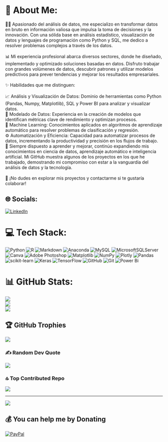 # 💫 About Me:
👨‍💻 Apasionado del análisis de datos, me especializo en transformar datos en bruto en información valiosa que impulsa la toma de decisiones y la innovación. Con una sólida base en análisis estadístico, visualización de datos y lenguajes de programación como Python y SQL, me dedico a resolver problemas complejos a través de los datos.<br><br>📊 Mi experiencia profesional abarca diversos sectores, donde he diseñado, implementado y optimizado soluciones basadas en datos. Disfruto trabajar con grandes volúmenes de datos, descubrir patrones y utilizar modelos predictivos para prever tendencias y mejorar los resultados empresariales.<br><br>✨ Habilidades que me distinguen:<br><br>📈 Análisis y Visualización de Datos: Dominio de herramientas como Python (Pandas, Numpy, Matplotlib), SQL y Power BI para analizar y visualizar datos.<br>🧠 Modelado de Datos: Experiencia en la creación de modelos que identifican métricas clave de rendimiento y optimizan procesos.<br>🤖 Machine Learning: Conocimientos aplicados en algoritmos de aprendizaje automático para resolver problemas de clasificación y regresión.<br>⚙️ Automatización y Eficiencia: Capacidad para automatizar procesos de datos, incrementando la productividad y precisión en los flujos de trabajo.<br>🚀 Siempre dispuesto a aprender y mejorar, continúo expandiendo mis conocimientos en ciencia de datos, aprendizaje automático e inteligencia artificial. Mi GitHub muestra algunos de los proyectos en los que he trabajado, demostrando mi compromiso con estar a la vanguardia del análisis de datos y la tecnología.<br><br>💬 ¡No dudes en explorar mis proyectos y contactarme si te gustaría colaborar!


## 🌐 Socials:
[![LinkedIn](https://img.shields.io/badge/LinkedIn-%230077B5.svg?logo=linkedin&logoColor=white)](https://linkedin.com/in/beñataguirrezabalaga) 

# 💻 Tech Stack:
![Python](https://img.shields.io/badge/python-3670A0?style=plastic&logo=python&logoColor=ffdd54) ![R](https://img.shields.io/badge/r-%23276DC3.svg?style=plastic&logo=r&logoColor=white) ![Markdown](https://img.shields.io/badge/markdown-%23000000.svg?style=plastic&logo=markdown&logoColor=white) ![Anaconda](https://img.shields.io/badge/Anaconda-%2344A833.svg?style=plastic&logo=anaconda&logoColor=white) ![MySQL](https://img.shields.io/badge/mysql-4479A1.svg?style=plastic&logo=mysql&logoColor=white) ![MicrosoftSQLServer](https://img.shields.io/badge/Microsoft%20SQL%20Server-CC2927?style=plastic&logo=microsoft%20sql%20server&logoColor=white) ![Canva](https://img.shields.io/badge/Canva-%2300C4CC.svg?style=plastic&logo=Canva&logoColor=white) ![Adobe Photoshop](https://img.shields.io/badge/adobe%20photoshop-%2331A8FF.svg?style=plastic&logo=adobe%20photoshop&logoColor=white) ![Matplotlib](https://img.shields.io/badge/Matplotlib-%23ffffff.svg?style=plastic&logo=Matplotlib&logoColor=black) ![NumPy](https://img.shields.io/badge/numpy-%23013243.svg?style=plastic&logo=numpy&logoColor=white) ![Plotly](https://img.shields.io/badge/Plotly-%233F4F75.svg?style=plastic&logo=plotly&logoColor=white) ![Pandas](https://img.shields.io/badge/pandas-%23150458.svg?style=plastic&logo=pandas&logoColor=white) ![scikit-learn](https://img.shields.io/badge/scikit--learn-%23F7931E.svg?style=plastic&logo=scikit-learn&logoColor=white) ![Keras](https://img.shields.io/badge/Keras-%23D00000.svg?style=plastic&logo=Keras&logoColor=white) ![TensorFlow](https://img.shields.io/badge/TensorFlow-%23FF6F00.svg?style=plastic&logo=TensorFlow&logoColor=white) ![GitHub](https://img.shields.io/badge/github-%23121011.svg?style=plastic&logo=github&logoColor=white) ![Git](https://img.shields.io/badge/git-%23F05033.svg?style=plastic&logo=git&logoColor=white) ![Power Bi](https://img.shields.io/badge/power_bi-F2C811?style=plastic&logo=powerbi&logoColor=black)
# 📊 GitHub Stats:
![](https://github-readme-stats.vercel.app/api?username=Benjat0&theme=midnight-purple&hide_border=false&include_all_commits=true&count_private=true)<br/>
![](https://github-readme-streak-stats.herokuapp.com/?user=Benjat0&theme=midnight-purple&hide_border=false)<br/>
![](https://github-readme-stats.vercel.app/api/top-langs/?username=Benjat0&theme=midnight-purple&hide_border=false&include_all_commits=true&count_private=true&layout=compact)

## 🏆 GitHub Trophies
![](https://github-profile-trophy.vercel.app/?username=Benjat0&theme=midnight-purple&no-frame=false&no-bg=false&margin-w=4)

### ✍️ Random Dev Quote
![](https://quotes-github-readme.vercel.app/api?type=horizontal&theme=radical)

### 🔝 Top Contributed Repo
![](https://github-contributor-stats.vercel.app/api?username=Benjat0&limit=5&theme=midnight-purple&combine_all_yearly_contributions=true)

---
[![](https://visitcount.itsvg.in/api?id=Benjat0&icon=1&color=12)](https://visitcount.itsvg.in)

  ## 💰 You can help me by Donating
  [![PayPal](https://img.shields.io/badge/PayPal-00457C?style=for-the-badge&logo=paypal&logoColor=white)](https://paypal.me/@benjat0) 

  
<!-- Proudly created with GPRM ( https://gprm.itsvg.in ) -->
